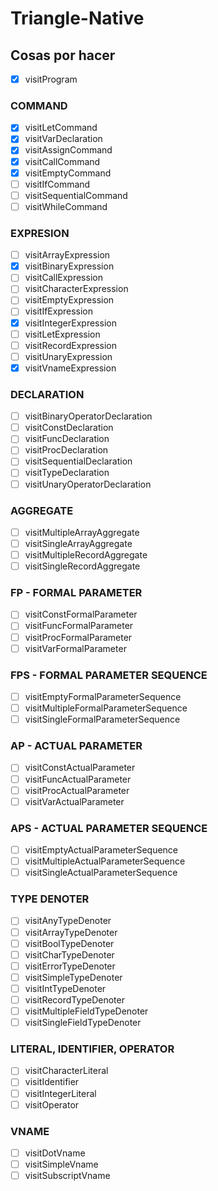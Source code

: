 # Triangle-Native

## Cosas por hacer

- [x] visitProgram

### COMMAND
- [x] visitLetCommand
- [x] visitVarDeclaration
- [x] visitAssignCommand
- [x] visitCallCommand
- [x] visitEmptyCommand
- [ ] visitIfCommand
- [ ] visitSequentialCommand
- [ ] visitWhileCommand

### EXPRESION
- [ ] visitArrayExpression
- [x] visitBinaryExpression
- [ ] visitCallExpression
- [ ] visitCharacterExpression
- [ ] visitEmptyExpression
- [ ] visitIfExpression
- [x] visitIntegerExpression
- [ ] visitLetExpression
- [ ] visitRecordExpression
- [ ] visitUnaryExpression
- [x] visitVnameExpression

### DECLARATION
- [ ] visitBinaryOperatorDeclaration
- [ ] visitConstDeclaration
- [ ] visitFuncDeclaration
- [ ] visitProcDeclaration
- [ ] visitSequentialDeclaration
- [ ] visitTypeDeclaration
- [ ] visitUnaryOperatorDeclaration

### AGGREGATE
- [ ] visitMultipleArrayAggregate
- [ ] visitSingleArrayAggregate
- [ ] visitMultipleRecordAggregate
- [ ] visitSingleRecordAggregate
    
### FP - FORMAL PARAMETER
- [ ] visitConstFormalParameter
- [ ] visitFuncFormalParameter
- [ ] visitProcFormalParameter
- [ ] visitVarFormalParameter

### FPS - FORMAL PARAMETER SEQUENCE
- [ ] visitEmptyFormalParameterSequence
- [ ] visitMultipleFormalParameterSequence
- [ ] visitSingleFormalParameterSequence
    
### AP - ACTUAL PARAMETER
- [ ] visitConstActualParameter
- [ ] visitFuncActualParameter
- [ ] visitProcActualParameter
- [ ] visitVarActualParameter

### APS - ACTUAL PARAMETER SEQUENCE
- [ ] visitEmptyActualParameterSequence
- [ ] visitMultipleActualParameterSequence
- [ ] visitSingleActualParameterSequence
    
### TYPE DENOTER
- [ ] visitAnyTypeDenoter
- [ ] visitArrayTypeDenoter
- [ ] visitBoolTypeDenoter
- [ ] visitCharTypeDenoter
- [ ] visitErrorTypeDenoter
- [ ] visitSimpleTypeDenoter
- [ ] visitIntTypeDenoter
- [ ] visitRecordTypeDenoter
- [ ] visitMultipleFieldTypeDenoter
- [ ] visitSingleFieldTypeDenoter

### LITERAL, IDENTIFIER, OPERATOR
- [ ] visitCharacterLiteral
- [ ] visitIdentifier
- [ ] visitIntegerLiteral
- [ ] visitOperator

### VNAME
- [ ] visitDotVname
- [ ] visitSimpleVname
- [ ] visitSubscriptVname
